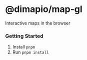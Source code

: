 # @dimapio/map-gl

Interactive maps in the browser

### Getting Started

1. Install `pnpm`
2. Run `pnpm install`

